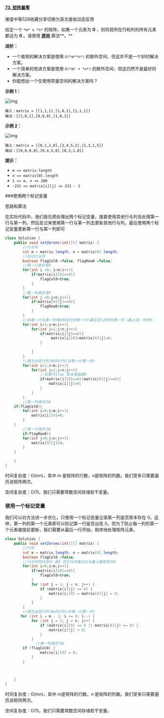 #### [73. 矩阵置零](https://leetcode-cn.com/problems/set-matrix-zeroes/)

难度中等528收藏分享切换为英文接收动态反馈

给定一个 `*m* x *n*` 的矩阵，如果一个元素为 **0** ，则将其所在行和列的所有元素都设为 **0** 。请使用 **[原地](http://baike.baidu.com/item/原地算法)** 算法**。**

**进阶：**

- 一个直观的解决方案是使用  `O(*m**n*)` 的额外空间，但这并不是一个好的解决方案。
- 一个简单的改进方案是使用 `O(*m* + *n*)` 的额外空间，但这仍然不是最好的解决方案。
- 你能想出一个仅使用常量空间的解决方案吗？

 

**示例 1：**

![img](https://assets.leetcode.com/uploads/2020/08/17/mat1.jpg)

```
输入：matrix = [[1,1,1],[1,0,1],[1,1,1]]
输出：[[1,0,1],[0,0,0],[1,0,1]]
```

**示例 2：**

![img](https://assets.leetcode.com/uploads/2020/08/17/mat2.jpg)

```
输入：matrix = [[0,1,2,0],[3,4,5,2],[1,3,1,5]]
输出：[[0,0,0,0],[0,4,5,0],[0,3,1,0]]
```

 

**提示：**

- `m == matrix.length`
- `n == matrix[0].length`
- `1 <= m, n <= 200`
- `-231 <= matrix[i][j] <= 231 - 1`

###使用两个标记变量



思路和算法



在实际代码中，我们首先预处理出两个标记变量，接着使用其他行与列去处理第一行与第一列，然后反过来使用第一行与第一列去更新其他行与列，最后使用两个标记变量更新第一行与第一列即可

```java
class Solution {
    public void setZeroes(int[][] matrix) {
        //行与列
        int m = matrix.length, n = matrix[0].length;
        //标记行与列
        boolean flagCol0 =false, flagRow0 =false;
        //第一行是否有0
        for(int i =0; i<m;i++){
            if(matrix[i][0]==0){
                flagCol0=true;
            }
        }
        //第一列是否有0
        for(int j =0;j<n;j++){
            if(matrix[0][j]==0){
                flagRow0=true;
            }
        }
        //非第一行与第一列有0则该行的第一行(最左边)该列的第一列（最上边）均为0；
        for(int i=1;i<m;i++){
            for(int j=1;j<n;j++){
                if(matrix[i][j]==0){
                     matrix[i][0]=matrix[0][j]=0;
                }
               
            }
        }
        //填充出现行列为0的行列(非第一行第一列)
        for(int i=1;i<m;i++){
            for(int j=1;j<n;j++){
                //如果为true 其本身就是0
                if(matrix[i][0]==0||matrix[0][j]==0){
                    matrix[i][j]=0;
                }
            }
        }
        //第一列填充为0
    if(flagCol0){
        for(int i=0;i<m;i++){
            matrix[i][0]=0;
        }
    }
        //第一行填充为0
        if(flagRow0){
        for(int j=0;j<n;j++){
            matrix[0][j]=0;
        }
    }
        
    }
}


```

时间复杂度：O(mn)，其中 m 是矩阵的行数，n是矩阵的列数。我们至多只需要遍历该矩阵两次。

空间复杂度：O(1)。我们只需要常数空间存储若干变量。

### 使用一个标记变量



我们可以对方法进一步优化，只使用一个标记变量记录第一列是否原本存在 0。这样，第一列的第一个元素即可以标记第一行是否出现 0。但为了防止每一列的第一个元素被提前更新，我们需要从最后一行开始，倒序地处理矩阵元素。

```java
class Solution {
    public void setZeroes(int[][] matrix) {
        //行列
        int m = matrix.length, n = matrix[0].length;
        boolean flagCol0 =false;
        //行与列同时进行 有0 则立马将最左边与最上面填充为0
        for(int i=0;i<m;i++){
            if(matrix[i][0]==0){
                flagCol0=true;
            }
            for (int j = 1; j < n; j++) {
                if (matrix[i][j] == 0) {
                    matrix[i][0] = matrix[0][j] = 0;
                }
            }
        }
        //填充出现行列为0的行列(非第一行第一列)
       for (int i = m - 1; i >= 0; i--) {
            for (int j = 1; j < n; j++) {
                if (matrix[i][0] == 0 || matrix[0][j] == 0) {
                    matrix[i][j] = 0;
                }
            }
              //第一列填充为0
        if (flagCol0) {
                matrix[i][0] = 0;
            }
        }
      

    
    }
}

```

时间复杂度：O(mn)，其中 m是矩阵的行数，n 是矩阵的列数。我们至多只需要遍历该矩阵两次。

空间复杂度：O(1)。我们只需要常数空间存储若干变量。

